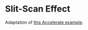 Slit-Scan Effect
================

Adaptation of [this Accelerate
example](https://github.com/AccelerateHS/accelerate-examples/blob/master/examples/tunnel/Main.hs).
